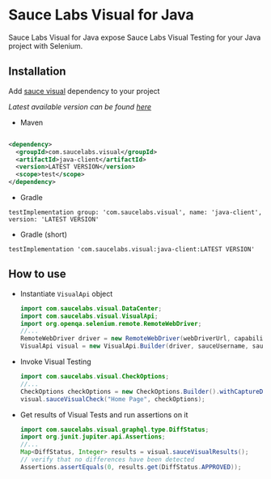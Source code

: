 # Sauce Labs Visual for Java

Sauce Labs Visual for Java expose Sauce Labs Visual Testing for your Java project with Selenium.

## Installation

Add [sauce visual](https://central.sonatype.com/artifact/com.saucelabs.visual/java-client) dependency to your project

*Latest available version can be found [here](https://central.sonatype.com/artifact/com.saucelabs.visual/java-client)*

- Maven

```xml

<dependency>
  <groupId>com.saucelabs.visual</groupId>
  <artifactId>java-client</artifactId>
  <version>LATEST VERSION</version>
  <scope>test</scope>
</dependency>
```

- Gradle

```
testImplementation group: 'com.saucelabs.visual', name: 'java-client', version: 'LATEST VERSION'
```

- Gradle (short)

```
testImplementation 'com.saucelabs.visual:java-client:LATEST VERSION'
```

## How to use

- Instantiate `VisualApi` object
  ```java
  import com.saucelabs.visual.DataCenter;
  import com.saucelabs.visual.VisualApi;
  import org.openqa.selenium.remote.RemoteWebDriver;
  //...
  RemoteWebDriver driver = new RemoteWebDriver(webDriverUrl, capabilities);
  VisualApi visual = new VisualApi.Builder(driver, sauceUsername, sauceAccessKey, DataCenter.US_WEST_1).build();
  ```

- Invoke Visual Testing
  ```java
  import com.saucelabs.visual.CheckOptions;   
  //...
  CheckOptions checkOptions = new CheckOptions.Builder().withCaptureDom(true).build();
  visual.sauceVisualCheck("Home Page", checkOptions);
  ```

- Get results of Visual Tests and run assertions on it
  ```java
  import com.saucelabs.visual.graphql.type.DiffStatus;
  import org.junit.jupiter.api.Assertions;
  //...
  Map<DiffStatus, Integer> results = visual.sauceVisualResults();
  // verify that no differences have been detected
  Assertions.assertEquals(0, results.get(DiffStatus.APPROVED));
  ```
